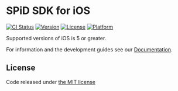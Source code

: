 SPiD SDK for iOS
================
[![CI Status](http://img.shields.io/travis/schibsted/sdk-ios.svg?style=flat)](https://travis-ci.org/schibsted/sdk-ios)
[![Version](https://img.shields.io/cocoapods/v/SPiDSDK.svg?style=flat)](http://cocoapods.org/pods/SPiDSDK)
[![License](https://img.shields.io/cocoapods/l/SPiDSDK.svg?style=flat)](http://cocoapods.org/pods/SPiDSDK)
[![Platform](https://img.shields.io/cocoapods/p/SPiDSDK.svg?style=flat)](http://cocoapods.org/pods/SPiDSDK)

Supported versions of iOS is 5 or greater.

For information and the development guides see our [Documentation](http://schibsted.github.com/sdk-ios "Documentation").

<h2>License</h2>
<p>Code released under <a href="https://github.com/schibsted/sdk-ios/blob/master/LICENSE.md">the MIT license</a></p>
